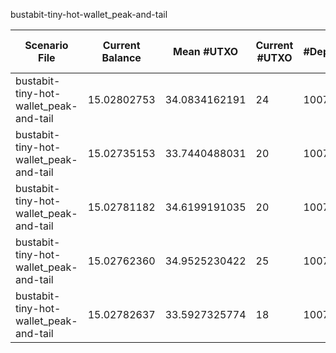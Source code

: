 bustabit-tiny-hot-wallet_peak-and-tail

| Scenario File | Current Balance | Mean #UTXO | Current #UTXO | #Deposits | #Inputs Spent | #Withdraws | #Uneconomical outputs spent | #Change Created | #Changeless | Min Change Value | Max Change Value | Mean Change Value | Std. Dev. of Change Value | Total Fees | Mean Fees per Withdraw | Cost to Empty (10 sat/vB) | Total Cost | Min Input Size | Max Input Size | Mean Input Size | Std. Dev. of Input Size | Usage |
|---|---|---|---|---|---|---|---|---|---|---|---|---|---|---|---|---|---|---|---|---|---|---|
| bustabit-tiny-hot-wallet_peak-and-tail | 15.02802753 | 34.0834162191 | 24 | 10076 | 14452 | 5005 | 10 | 4400 | bnb: **550** ; knapsack: **55** ; Total: **605** | 0.00000317 | 15.90255289 | 0.276849641968 | 1.15167239818 | 0.10698934 | 0.0000213764915085 | 0.000163200000 | 0.107152540000 | 1 | 36 | 2.88751248751 | 3.31474642635 | knapsack: **3604** ; srd: **851** ; bnb: **550** |
| bustabit-tiny-hot-wallet_peak-and-tail | 15.02735153 | 33.7440488031 | 20 | 10076 | 14436 | 5005 | 9 | 4380 | bnb: **562** ; knapsack: **63** ; Total: **625** | 0.00000314 | 9.97282006 | 0.246394882189 | 0.889820973953 | 0.10766534 | 0.0000215115564436 | 0.000136000000 | 0.107801340000 | 1 | 43 | 2.88431568432 | 3.27655537175 | knapsack: **3586** ; srd: **857** ; bnb: **562** |
| bustabit-tiny-hot-wallet_peak-and-tail | 15.02781182 | 34.6199191035 | 20 | 10076 | 14451 | 5005 | 11 | 4395 | bnb: **554** ; knapsack: **56** ; Total: **610** | 0.00000317 | 9.94993315 | 0.238253087172 | 0.894157949455 | 0.10720505 | 0.0000214195904096 | 0.000136000000 | 0.107341050000 | 1 | 33 | 2.88731268731 | 3.35146281923 | knapsack: **3636** ; srd: **815** ; bnb: **554** |
| bustabit-tiny-hot-wallet_peak-and-tail | 15.02762360 | 34.9525230422 | 25 | 10076 | 14419 | 5005 | 9 | 4368 | bnb: **586** ; knapsack: **51** ; Total: **637** | 0.00000317 | 9.99686510 | 0.272554969986 | 1.00460706021 | 0.10739327 | 0.0000214571968032 | 0.000170000000 | 0.107563270000 | 1 | 43 | 2.88091908092 | 3.32664279907 | knapsack: **3602** ; srd: **817** ; bnb: **586** |
| bustabit-tiny-hot-wallet_peak-and-tail | 15.02782637 | 33.5927325774 | 18 | 10076 | 14454 | 5005 | 9 | 4396 | bnb: **545** ; knapsack: **64** ; Total: **609** | 0.00000319 | 9.88094862 | 0.266875191194 | 0.964379791890 | 0.10719050 | 0.0000214166833167 | 0.000122400000 | 0.107312900000 | 1 | 33 | 2.88791208791 | 3.32553400150 | knapsack: **3609** ; srd: **851** ; bnb: **545** |



